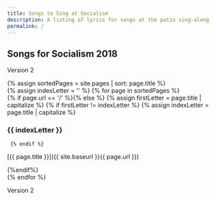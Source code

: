 ```yaml
---
title: Songs to Sing at Socialism
description: A listing of lyrics for songs at the patio sing-along
permalink: /
---
```

## Songs for Socialism 2018

Version 2

{% assign sortedPages = site.pages | sort: page.title %}  
{% assign indexLetter = '' %}
{% for page in sortedPages %}  
   {% if page.url == '/' %}{% else %}
     {% assign firstLetter = page.title | capitalize  %}
     {% if firstLetter != indexLetter %}
       {% assign indexLetter = page.title | capitalize  %}

<h3 id="{{indexLetter}}"> {{ indexLetter }} </h3>

     {% endif %}

[{{ page.title }}]({{ site.baseurl }}{{ page.url }})
    
  {%endif%}  
{% endfor %}

Version 2
